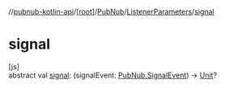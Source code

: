 //[pubnub-kotlin-api](../../../../index.md)/[[root]](../../index.md)/[PubNub](../index.md)/[ListenerParameters](index.md)/[signal](signal.md)

# signal

[js]\
abstract val [signal](signal.md): (signalEvent: [PubNub.SignalEvent](../-signal-event/index.md)) -&gt; [Unit](https://kotlinlang.org/api/latest/jvm/stdlib/kotlin/-unit/index.html)?

